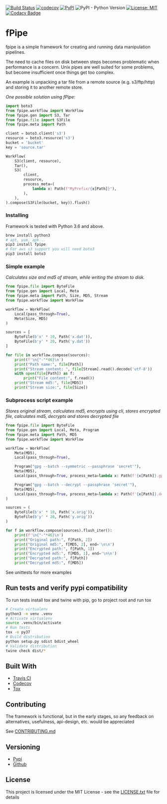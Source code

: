 [![Build Status](https://api.travis-ci.org/vkvam/fpipe.svg?branch=master)](https://travis-ci.org/vkvam/fpipe)
[![codecov](https://codecov.io/gh/vkvam/fpipe/branch/master/graph/badge.svg)](https://codecov.io/gh/vkvam/fpipe)
[![PyPI](https://img.shields.io/pypi/v/fpipe)](https://pypi.org/project/fpipe/)
![PyPI - Python Version](https://img.shields.io/pypi/pyversions/fpipe)
[![License: MIT](https://img.shields.io/badge/License-MIT-yellow.svg)](https://opensource.org/licenses/MIT)
[![Codacy Badge](https://api.codacy.com/project/badge/Grade/b5f52ded1a7a40828bcce39f0982d38c)](https://www.codacy.com/manual/vkvam/fpipe?utm_source=github.com&amp;utm_medium=referral&amp;utm_content=vkvam/fpipe&amp;utm_campaign=Badge_Grade)
# fPipe

fpipe is a simple framework for creating and running data manipulation pipelines.

The need to cache files on disk between steps becomes problematic when performance is a concern.
Unix pipes are well suited for some problems, but become insufficient once things get too complex.

An example is unpacking a tar file from a remote source (e.g. s3/ftp/http) and storing it to another remote store.

*One possible solution using fPipe:*
```python
import boto3
from fpipe.workflow import WorkFlow
from fpipe.gen import S3, Tar
from fpipe.file import S3File
from fpipe.meta import Path

client = boto3.client('s3')
resource = boto3.resource('s3')
bucket = 'bucket'
key = 'source.tar'

WorkFlow(
    S3(client, resource),
    Tar(),
    S3(
        client,
        resource,
        process_meta=(
            lambda x: Path(f"MyPrefix/{x[Path]}"),
        ),
    ),
).compose(S3File(bucket, key)).flush()
```


### Installing
Framework is tested with Python 3.6 and above.

```bash
brew install python3
# apt, yum, apk...
pip3 install fpipe
# For aws s3 support you will need boto3
pip3 install boto3
```


### Simple example

*Calculates size and md5 of stream, while writing the stream to disk.*
```python
from fpipe.file import ByteFile
from fpipe.gen import Local, Meta
from fpipe.meta import Path, Size, MD5, Stream
from fpipe.workflow import WorkFlow

workflow = WorkFlow(
    Local(pass_through=True),
    Meta(Size, MD5)
)

sources = [
    ByteFile(b'x' * 10, Path('x.dat')),
    ByteFile(b'y' * 20, Path('y.dat'))
]

for file in workflow.compose(sources):
    print(f'\n{"-"*46}\n')
    print("Path name:", file[Path])
    print("Stream content: ", file[Stream].read().decode('utf-8'))
    with open(file[Path]) as f:
        print("File content:", f.read())
    print("Stream md5:", file[MD5])
    print("Stream size:", file[Size])
```

### Subprocess script example

*Stores original stream, calculates md5, encrypts using cli, stores encrypted file, calculates md5, decrypts and stores decrypted file*

```python
from fpipe.file import ByteFile
from fpipe.gen import Local, Meta, Program
from fpipe.meta import Path, MD5
from fpipe.workflow import WorkFlow

workflow = WorkFlow(
    Meta(MD5),
    Local(pass_through=True),

    Program("gpg --batch --symmetric --passphrase 'secret'"),
    Meta(MD5),
    Local(pass_through=True, process_meta=lambda x: Path(f'{x[Path]}.gpg')),

    Program("gpg --batch --decrypt --passphrase 'secret'"),
    Meta(MD5),
    Local(pass_through=True, process_meta=lambda x: Path(f'{x[Path]}.decrypted'))
)

sources = (
    ByteFile(b'x' * 10, Path('x.orig')),
    ByteFile(b'y' * 20, Path('y.orig'))
)

for f in workflow.compose(sources).flush_iter():
    print(f'\n{"-"*46}\n')
    print("Original path:", f[Path, 2])
    print("Original md5:", f[MD5, 2], end='\n\n')
    print("Encrypted path:", f[Path, 1])
    print("Encrypted md5:", f[MD5, 1], end='\n\n')
    print("Decrypted path:", f[Path])
    print("Decrypted md5:", f[MD5])

```

See unittests for more examples

## Run tests and verify pypi compatibility 

To run tests install tox and twine with pip, go to project root and run tox
```bash
# Create virtualenv
python3 -m venv .venv
# Activate virtualenv
source .venv/bin/activate
# Run tests
tox -e py37
# Build distribution
python setup.py sdist bdist_wheel
# Validate distribution
twine check dist/*
```


## Built With

* [Travis CI](https://travis-ci.org/)
* [Codecov](https://codecov.io/)
* [Tox](https://tox.readthedocs.io/)

## Contributing
The framework is functional, but in the early stages, so any feedback on alternatives, usefulness, api-design, etc. would be appreciated

See [CONTRIBUTING.md](https://github.com/vkvam/fpipe/blob/master/CONTRIBUTING.md)

## Versioning
 
* [Pypi](https://pypi.org/project/fpipe/#history)
* [Github](https://github.com/vkvam/fpipe/releases)

## License
    
This project is licensed under the MIT License - see the [LICENSE.txt](https://github.com/vkvam/fpipe/blob/master/LICENSE.txt) file for details
